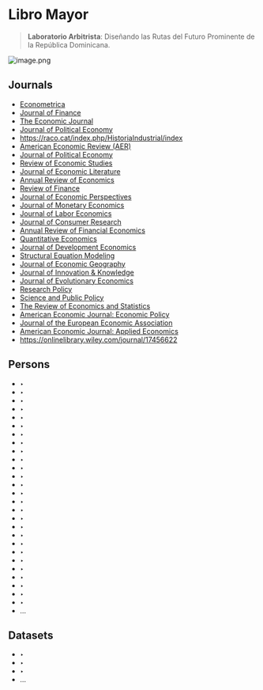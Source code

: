 # Libro Mayor

> **Laboratorio Arbitrista**: Diseñando las Rutas del Futuro Prominente de la República Dominicana.
> 

![image.png](Libro%20Mayor%208a0eaf13f88d4ff5a4be5018b0afc405/image.png)

## Journals

- [Econometrica](https://onlinelibrary.wiley.com/journal/14680262)
- [Journal of Finance](https://afajof.org/)
- [The Economic Journal](https://academic.oup.com/ej)
- [Journal of Political Economy](https://www.journals.uchicago.edu/toc/jpe/current)
- https://raco.cat/index.php/HistoriaIndustrial/index
- [American Economic Review (AER)](https://www.aeaweb.org/journals/AER)
- [Journal of Political Economy](https://www.journals.uchicago.edu/toc/jpe/current)
- [Review of Economic Studies](https://academic.oup.com/restud?login=false)
- [Journal of Economic Literature](https://www.aeaweb.org/journals/jel)
- [Annual Review of Economics](https://www.annualreviews.org/content/journals/economics)
- [Review of Finance](https://academic.oup.com/rof/pages/General_Instructions)
- [Journal of Economic Perspectives](https://www.aeaweb.org/journals/jep/submissions)
- [Journal of Monetary Economics](https://www.sciencedirect.com/journal/journal-of-monetary-economics)
- [Journal of Labor Economics](https://www.journals.uchicago.edu/toc/jole/current)
- [Journal of Consumer Research](https://consumerresearcher.com/)
- [Annual Review of Financial Economics](https://www.annualreviews.org/content/journals/financial)
- [Quantitative Economics](http://qeconomics.org/ojs/index.php/qe/issue/current)
- [Journal of Development Economics](https://www.sciencedirect.com/journal/journal-of-development-economics)
- [Structural Equation Modeling](https://www.tandfonline.com/toc/hsem20/current)
- [Journal of Economic Geography](https://academic.oup.com/joeg)
- [Journal of Innovation & Knowledge](https://www.sciencedirect.com/journal/journal-of-innovation-and-knowledge)
- [Journal of Evolutionary Economics](https://link.springer.com/journal/191)
- [Research Policy](https://www.sciencedirect.com/journal/research-policy)
- [Science and Public Policy](https://academic.oup.com/spp)
- [The Review of Economics and Statistics](https://direct.mit.edu/rest)
- [American Economic Journal: Economic Policy](https://www.aeaweb.org/journals/pol)
- [Journal of the European Economic Association](https://www.eeassoc.org/index.php?site=JEEA&page=42)
- [American Economic Journal: Applied Economics](https://www.aeaweb.org/journals/app)
- https://onlinelibrary.wiley.com/journal/17456622

## Persons

- ‣
- ‣
- ‣
- ‣
- ‣
- ‣
- ‣
- ‣
- ‣
- ‣
- ‣
- ‣
- ‣
- ‣
- ‣
- ‣
- ‣
- ‣
- ‣
- ‣
- ‣
- ‣
- ‣
- ‣
- ‣
- ‣
- ‣
- …

## Datasets

- ‣
- ‣
- ‣
- …